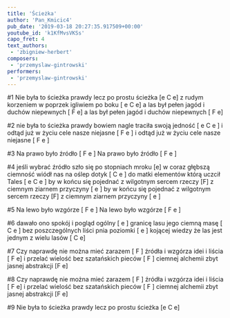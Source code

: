 ```yaml
---
title: 'Ścieżka'
author: 'Pan_Kmicic4'
pub_date: '2019-03-18 20:27:35.917509+00:00'
youtube_id: 'k1KfMvsVKSs'
capo_fret: 4
text_authors:
 - 'zbigniew-herbert'
composers:
 - 'przemyslaw-gintrowski'
performers:
 - 'przemyslaw-gintrowski'
---
```


#1
Nie była to ścieżka prawdy lecz po prostu ścieżka [e C e]
z rudym korzeniem w poprzek igliwiem po boku [ e C e]
a las był pełen jagód i duchów niepewnych [ F e]
a las był pełen jagód i duchów niepewnych [ F e]

#2
nie była to ścieżka prawdy bowiem nagle traciła swoją jedność  [ e C e ]
i odtąd już w życiu cele nasze niejasne [ F e ]
i odtąd już w życiu cele nasze niejasne [ F e ]

#3
Na prawo było źródło [ F e ]
Na prawo było źródło [ F e ]

#4
jeśli wybrać źródło szło się po stopniach mroku [e]
w coraz głębszą ciemność wiódł nas na oślep dotyk [ C e ]
do matki elementów którą uczcił Tales [ e C e ]
by w końcu się pojednać z wilgotnym sercem rzeczy [F]
z ciemnym ziarnem przyczyny [ e ]
by w końcu się pojednać z wilgotnym sercem rzeczy [F]
z ciemnym ziarnem przyczyny [ e ]

#5
Na lewo było wzgórze [ F e ]
Na lewo było wzgórze [ F e ]

#6
dawało ono spokój i pogląd ogólny [ e ]
granicę lasu jego ciemną masę [ C e ]
bez poszczególnych liści pnia poziomki [ e ]
kojącej wiedzy że las jest jednym z wielu lasów [ C e]

#7
Czy naprawdę nie można mieć zarazem [ F ]
źródła i wzgórza idei i liścia [ F e]
i przelać wielość bez szatańskich pieców [ F ]
ciemnej alchemii zbyt jasnej abstrakcji [F e]

#8
Czy naprawdę nie można mieć zarazem [ F ]
źródła i wzgórza idei i liścia [ F e]
i przelać wielość bez szatańskich pieców [ F ]
ciemnej alchemii zbyt jasnej abstrakcji [F e]

#9
Nie była to ścieżka prawdy lecz po prostu ścieżka [e C e]